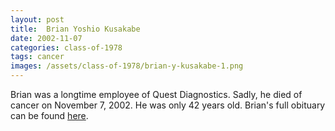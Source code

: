 ```yaml
---
layout: post
title:  Brian Yoshio Kusakabe
date: 2002-11-07
categories: class-of-1978
tags: cancer
images: /assets/class-of-1978/brian-y-kusakabe-1.png
---
```

Brian was a longtime employee of Quest Diagnostics. Sadly, he died of cancer on November 7, 2002. He was only 42 years old. Brian's full obituary can be found [here](https://tinyurl.com/yaoqam2d).
